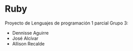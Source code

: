 # Ruby
Proyecto de Lenguajes de programación 1 parcial
Grupo 3:
- Dennisse Aguirre
- José Alcívar
- Allison Recalde
